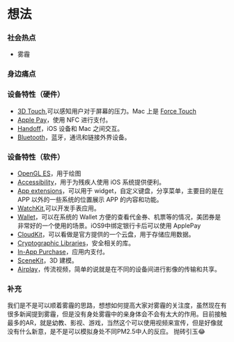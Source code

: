 # 想法

### 社会热点

- 雾霾

### 身边痛点

### 设备特性（硬件）

- [3D Touch](https://developer.apple.com/ios/3d-touch/),可以感知用户对于屏幕的压力。Mac 上是 [Force Touch](https://developer.apple.com/osx/force-touch/)
- [Apple Pay](https://developer.apple.com/apple-pay/)，使用 NFC 进行支付。
- [Handoff](https://developer.apple.com/handoff/)，iOS 设备和 Mac 之间交互。
- [Bluetooth](https://developer.apple.com/library/ios/documentation/NetworkingInternetWeb/Conceptual/CoreBluetooth_concepts/AboutCoreBluetooth/Introduction.html)，蓝牙，通讯和链接外界设备。

### 设备特性（软件）

- [OpenGL ES](https://developer.apple.com/opengl-es/)，用于绘图
- [Accessibility](https://developer.apple.com/accessibility/)，用于为残疾人使用 iOS 系统提供便利。
- [App extensions](https://developer.apple.com/app-extensions/)，可以用于 widget，自定义键盘，分享菜单，主要目的是在 APP 以外的一些系统的位置展示 APP 的内容和功能。
- [WatchKit](https://developer.apple.com/watchkit/),可以开发手表应用。
- [Wallet](https://developer.apple.com/wallet/)，可以在系统的 Wallet 方便的查看代金券、机票等的情况，美团券是非常好的一个使用的场景。iOS9中绑定银行卡后可以使用 ApplePay 
- [CloudKit](https://developer.apple.com/icloud/)，可以看做是官方提供的一个云盘，用于存储应用数据。
- [Cryptographic Libraries](https://developer.apple.com/cryptography/)，安全相关的库。
- [In-App Purchase](https://developer.apple.com/in-app-purchase/)，应用内支付。
- [SceneKit](https://developer.apple.com/scenekit/)，3D 建模。
- [Airplay](https://developer.apple.com/airplay/)，传流视频，简单的说就是在不同的设备间进行影像的传输和共享。


### 补充
我们是不是可以顺着雾霾的思路，想想如何提高大家对雾霾的关注度，虽然现在有很多新闻提到雾霾，但是没有身处雾霾中的亲身体会不会有太大的作用。目前接触最多的AR，就是幼教、影视、游戏，当然这个可以使用视频来宣传，但是好像就没有什么新意，是不是可以模拟身处不同PM2.5中人的反应。  抛砖引玉😂

